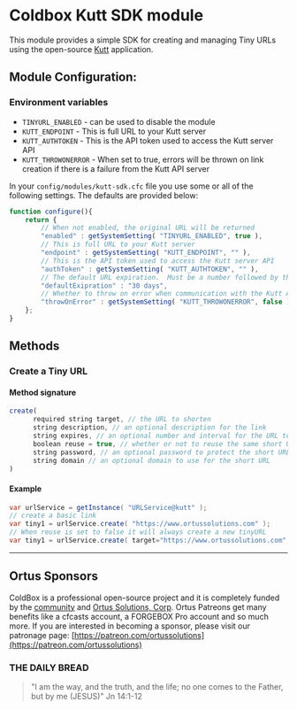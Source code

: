 # Coldbox Kutt SDK module

This module provides a simple SDK for creating and managing Tiny URLs using the open-source [Kutt](https://kutt.it/) application.

## Module Configuration:

### Environment variables

* `TINYURL_ENABLED` - can be used to disable the module
* `KUTT_ENDPOINT` - This is full URL to your Kutt server
* `KUTT_AUTHTOKEN` - This is the API token used to access the Kutt server API
* `KUTT_THROWONERROR` - When set to true, errors will be thrown on link creation if there is a failure from the Kutt API server

In your `config/modules/kutt-sdk.cfc` file you use some or all of the following settings. The defaults are provided below:

```javascript
function configure(){
	return {
		// When not enabled, the original URL will be returned
		"enabled" : getSystemSetting( "TINYURL_ENABLED", true ),
		// This is full URL to your Kutt server
		"endpoint" : getSystemSetting( "KUTT_ENDPOINT", "" ),
		// This is the API token used to access the Kutt server API
		"authToken" : getSystemSetting( "KUTT_AUTHTOKEN", "" ),
		// The default URL expiration.  Must be a number followed by the plural time interval ( e.g. 1 days, 24 hours, 3 minutes, 1 months, etc )
		"defaultExipration" : "30 days",
		// Whether to throw on error when communication with the Kutt API fails
		"throwOnError" : getSystemSetting( "KUTT_THROWONERROR", false )
	};
}
```

## Methods

### Create a Tiny URL

#### Method signature
```javascript
create(
	  required string target, // the URL to shorten
	  string description, // an optional description for the link
	  string expires, // an optional number and interval for the URL to expire ( e.g. 30 days, 10 minutes, 2 hours, etc )
	  boolean reuse = true, // whether or not to reuse the same short URL for the same target.  If passed as false a new short URL will be created for each request.
	  string password, // an optional password to protect the short URL
	  string domain // an optional domain to use for the short URL
)
```

#### Example

```java
var urlService = getInstance( "URLService@kutt" );
// create a basic link
var tiny1 = urlService.create( "https://www.ortussolutions.com" );
// When reuse is set to false it will always create a new tinyURL
var tiny1 = urlService.create( target="https://www.ortussolutions.com", reuse=false );
```



----
## Ortus Sponsors

ColdBox is a professional open-source project and it is completely funded by the [community](https://patreon.com/ortussolutions) and [Ortus Solutions, Corp](https://www.ortussolutions.com).  Ortus Patreons get many benefits like a cfcasts account, a FORGEBOX Pro account and so much more.  If you are interested in becoming a sponsor, please visit our patronage page: [https://patreon.com/ortussolutions](https://patreon.com/ortussolutions)

### THE DAILY BREAD

 > "I am the way, and the truth, and the life; no one comes to the Father, but by me (JESUS)" Jn 14:1-12
